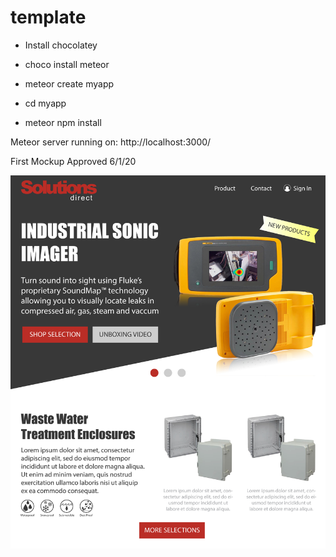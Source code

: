 # template

- Install chocolatey

- choco install meteor

- meteor create myapp

- cd myapp

- meteor npm install

Meteor server running on: http://localhost:3000/


First Mockup Approved 6/1/20

![](./test_server/public/mockup-060120.jpg)
